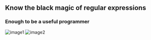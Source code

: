 ## Know the black magic of regular expressions 
### Enough to be a useful programmer
![image1](https://raw.githubusercontent.com/donnemartin/data-science-ipython-notebooks/master/images/regex-1.png)
![image2](https://raw.githubusercontent.com/donnemartin/data-science-ipython-notebooks/master/images/regex-2.png)